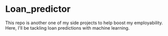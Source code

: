 # Loan_predictor
 
 This repo is another one of my side projects to help boost my employability. Here, I'll be tackling loan predictions with machine learning.
